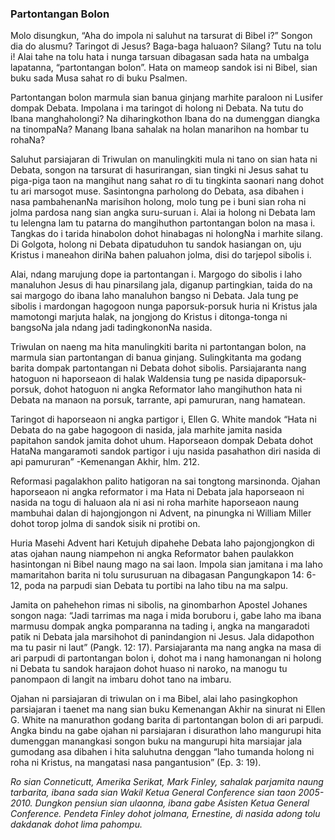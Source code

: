### Partontangan Bolon

Molo disungkun, “Aha do impola ni saluhut na tarsurat di Bibel i?” Songon dia do alusmu? Taringot di Jesus? Baga-baga haluaon? Silang? Tutu na tolu i! Alai tahe na tolu hata i nunga tarsuan dibagasan sada hata na umbalga lapatanna, “partontangan bolon”. Hata on mameop sandok isi ni Bibel, sian buku sada Musa sahat ro di buku Psalmen.

Partontangan bolon marmula sian banua ginjang marhite paraloon ni Lusifer dompak Debata. Impolana i ma taringot di holong ni Debata. Na tutu do Ibana manghaholongi? Na diharingkothon Ibana do na dumenggan diangka na tinompaNa? Manang Ibana sahalak na holan manarihon na hombar tu rohaNa?

Saluhut parsiajaran di Triwulan on manulingkiti mula ni tano on sian hata ni Debata, songon na tarsurat di hasurirangan, sian tingki ni Jesus sahat tu piga-piga taon na mangihut nang sahat ro di tu tingkinta saonari nang dohot tu ari marsogot muse. Sasintongna parholong do Debata, asa dibahen i nasa pambahenanNa marisihon holong, molo tung pe i buni sian roha ni jolma pardosa nang sian angka suru-suruan i. Alai ia holong ni Debata lam tu lelengna lam tu patarna do mangihuthon partontangan bolon na masa i. Tangkas do i tarida hinabolon dohot hinabagas ni holongNa i marhite silang. Di Golgota, holong ni Debata dipatuduhon tu sandok hasiangan on, uju Kristus i maneahon diriNa bahen paluahon jolma, disi do tarjepol sibolis i.

Alai, ndang marujung dope ia partontangan i. Margogo do sibolis i laho manaluhon Jesus di hau pinarsilang jala, diganup partingkian, taida do na sai margogo do ibana laho manaluhon bangso ni Debata. Jala tung pe sibolis i mardongan hagogoon nunga paporsuk-porsuk huria ni Kristus jala mamotongi marjuta halak, na jongjong do Kristus i ditonga-tonga ni bangsoNa jala ndang jadi tadingkononNa nasida.

Triwulan on naeng ma hita manulingkiti barita ni partontangan bolon, na marmula sian partontangan di banua ginjang. Sulingkitanta ma godang barita dompak partontangan ni Debata dohot sibolis. Parsiajaranta nang hatoguon ni haporseaon di halak Waldensia tung pe nasida dipaporsuk-porsuk, dohot hatoguon ni angka Reformator laho mangihuthon hata ni Debata na manaon na porsuk, tarrante, api pamururan, nang hamatean.

Taringot di haporseaon ni angka partigor i, Ellen G. White mandok “Hata ni Debata do na gabe hagogoon di nasida, jala marhite jamita nasida papitahon sandok jamita dohot uhum. Haporseaon dompak Debata dohot HataNa mangaramoti sandok partigor i uju nasida pasahathon diri nasida di api pamururan” -Kemenangan Akhir, hlm. 212.

Reformasi pagalakhon palito hatigoran na sai tongtong marsinonda. Ojahan haporseaon ni angka reformator i ma Hata ni Debata jala haporseaon ni nasida na togu di haluaon ala ni asi ni roha marhite haporseaon naung mambuhai dalan di hajongjongon ni Advent, na pinungka ni William Miller dohot torop jolma di sandok sisik ni protibi on.

Huria Masehi Advent hari Ketujuh dipahehe Debata laho pajongjongkon di atas ojahan naung niampehon ni angka Reformator bahen paulakkon hasintongan ni Bibel naung mago na sai laon. Impola sian jamitana i ma laho mamaritahon barita ni tolu surusuruan na dibagasan Pangungkapon 14: 6-12, poda na parpudi sian Debata tu portibi na laho tibu na ma salpu.

Jamita on pahehehon rimas ni sibolis, na ginombarhon Apostel Johanes songon naga: “Jadi tarrimas ma naga i mida boruboru i, gabe laho ma ibana marmusu dompak angka pomparanna na tading i, angka na mangaradoti patik ni Debata jala marsihohot di panindangion ni Jesus. Jala didapothon ma tu pasir ni laut” (Pangk. 12: 17). Parsiajaranta ma nang angka na masa di ari parpudi di partontangan bolon i, dohot ma i nang hamonangan ni holong ni Debata tu sandok harajaon dohot huaso ni naroko, na manogu tu panompaon di langit na imbaru dohot tano na imbaru.

Ojahan ni parsiajaran di triwulan on i ma Bibel, alai laho pasingkophon parsiajaran i taenet ma nang sian buku Kemenangan Akhir na sinurat ni Ellen G. White na manurathon godang barita di partontangan bolon di ari parpudi. Angka bindu na gabe ojahan ni parsiajaran i disurathon laho mangurupi hita dumenggan manangkasi songon buku na mangurupi hita marsiajar jala gumodang asa dibahen i hita saluhutna denggan “laho tumanda holong ni roha ni Kristus, na mangatasi nasa pangantusion” (Ep. 3: 19).

_Ro sian Conneticutt, Amerika Serikat, Mark Finley, sahalak parjamita naung tarbarita, ibana sada sian Wakil Ketua General Conference sian taon 2005-2010. Dungkon pensiun sian ulaonna, ibana gabe Asisten Ketua General Conference. Pendeta Finley dohot jolmana, Ernestine, di nasida adong tolu dakdanak dohot lima pahompu._